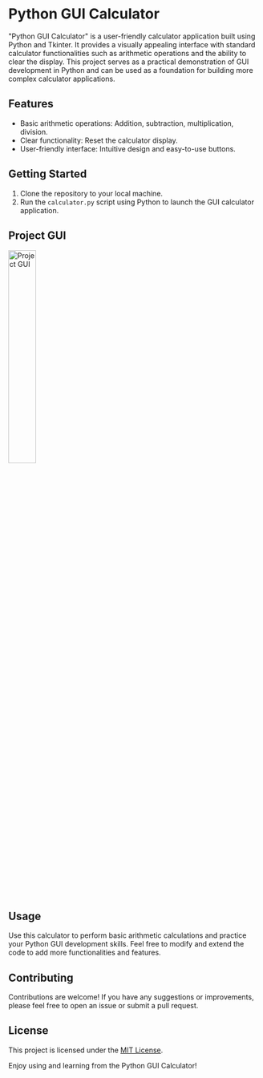 # Python GUI Calculator

"Python GUI Calculator" is a user-friendly calculator application built using Python and Tkinter. It provides a visually appealing interface with standard calculator functionalities such as arithmetic operations and the ability to clear the display. This project serves as a practical demonstration of GUI development in Python and can be used as a foundation for building more complex calculator applications.

## Features

- Basic arithmetic operations: Addition, subtraction, multiplication, division.
- Clear functionality: Reset the calculator display.
- User-friendly interface: Intuitive design and easy-to-use buttons.

## Getting Started

1. Clone the repository to your local machine.
2. Run the `calculator.py` script using Python to launch the GUI calculator application.

## Project GUI

<img src="https://github.com/akgaur12/Python_GUI_Calculator/assets/134853842/232c6088-b1d7-433e-a78a-959c59c019af)" alt="Project GUI" width='33%'>

## Usage

Use this calculator to perform basic arithmetic calculations and practice your Python GUI development skills. Feel free to modify and extend the code to add more functionalities and features.

## Contributing

Contributions are welcome! If you have any suggestions or improvements, please feel free to open an issue or submit a pull request.

## License

This project is licensed under the [MIT License](LICENSE).

Enjoy using and learning from the Python GUI Calculator!



